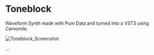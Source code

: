# Toneblock
Waveform Synth made with Pure Data and turned into a VST3 using Camomile. 

![Toneblock_Screenshot](/repository/Resources/Toneblock_UI.PNG?raw=true "Toneblock UI")

...
